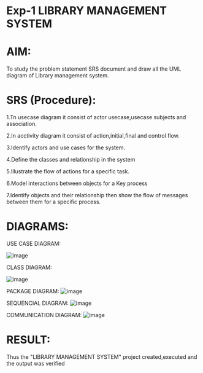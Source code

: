 # Exp-1 LIBRARY MANAGEMENT SYSTEM

# AIM:
To study the problem statement SRS document and draw all the UML diagram of Library management system.

# SRS (Procedure):
1.Tn usecase diagram it consist of actor usecase,usecase subjects and association.

2.In acctivity diagram it consist of action,initial,final and control flow.

3.Identify actors and use cases for the system.

4.Define the classes and relationship in the system

5.Illustrate the flow of actions for a specific task.

6.Model interactions between objects for a Key process

7.Identify objects and their relationship then show the flow of messages between them for a specific process.

# DIAGRAMS:
USE CASE DIAGRAM:

![image](https://github.com/user-attachments/assets/bd30bd72-e52c-489c-a4c4-26f8a3fb8ae1)


CLASS DIAGRAM:

![image](https://github.com/user-attachments/assets/b4d46c23-de11-4033-b504-82ce4237062d)

PACKAGE DIAGRAM:
![image](https://github.com/user-attachments/assets/c26db47a-3796-45b5-b60f-e6a9c097458b)


SEQUENCIAL DIAGRAM:
![image](https://github.com/user-attachments/assets/06318fd1-03b7-4560-9ccd-7e920eb5bc52)


COMMUNICATION DIAGRAM:
![image](https://github.com/user-attachments/assets/91651990-04e0-4360-866e-b2ceee0d989d)

# RESULT:
Thus the "LIBRARY MANAGEMENT SYSTEM" project created,executed and the output was verified
